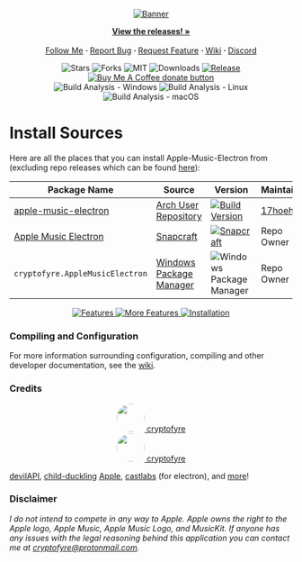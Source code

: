<p align="center">
  <a href="https://github.com/cryptofyre/Apple-Music-Electron"><img src="https://i.imgur.com/jw1cUQZ.png" alt="Banner"></a>
</p>

<p align="center"> 
  <a href="https://github.com/cryptofyre/Apple-Music-Electron/releases/latest"><strong>View the releases! »</strong></a><br /><br />
  <a href="https://twitter.com/cryptofyre">Follow Me</a>
  <b> · </b>
  <a href="https://github.com/cryptofyre/Apple-Music-Electron/issues/new">Report Bug</a>
  <b> · </b>
  <a href="https://github.com/cryptofyre/Apple-Music-Electron/issues/new">Request Feature</a>
  <b> · </b>
  <a href="https://github.com/cryptofyre/Apple-Music-Electron/wiki">Wiki</a>
  <b> · </b>
  <a href="https://discord.gg/CezHYdXHEM">Discord</a><br />
</p>

<p align="center"> 
  <img src="https://img.shields.io/github/stars/cryptofyre/Apple-Music-Electron" alt="Stars">
  <img src="https://img.shields.io/github/forks/cryptofyre/Apple-Music-Electron" alt="Forks">
  <img src="https://img.shields.io/github/license/cryptofyre/Apple-Music-Electron" alt="MIT">
  <img src="https://img.shields.io/github/downloads/cryptofyre/Apple-Music-Electron/total.svg?style=flat" alt="Downloads">
  <a href="https://github.com/cryptofyre/Apple-Music-Electron/releases/latest"><img src="https://img.shields.io/github/release/cryptofyre/Apple-Music-Electron.svg?style=flat" alt="Release"></a>
  <span class="badge-buymeacoffee">
    <a href="https://ko-fi.com/cryptofyre" title="Donate to this project using Buy Me A Coffee"><img src="https://img.shields.io/badge/buy%20me%20a%20coffee-donate-yellow.svg" alt="Buy Me A Coffee donate button" /></a>
  </span>
  <br>
  <img src="https://github.com/cryptofyre/Apple-Music-Electron/actions/workflows/build-analyze-win.yml/badge.svg" alt="Build Analysis - Windows">
  <img src="https://github.com/cryptofyre/Apple-Music-Electron/actions/workflows/build-analyze-linux.yml/badge.svg" alt="Build Analysis - Linux">
  <img src="https://github.com/cryptofyre/Apple-Music-Electron/actions/workflows/build-analyze-macos.yml/badge.svg" alt="Build Analysis - macOS">
</p>

# Install Sources
Here are all the places that you can install Apple-Music-Electron from (excluding repo releases which can be found [here](https://github.com/cryptofyre/Apple-Music-Electron/releases/latest)):

Package Name | Source | Version | Maintainer
---|---|---|---
[apple-music-electron](https://aur.archlinux.org/packages/apple-music-electron) | [Arch User Repository](https://aur.archlinux.org/) | [![Build Version](https://img.shields.io/aur/version/apple-music-electron?style=flat)](https://aur.archlinux.org/cgit/aur.git/log/?h=apple-music-electron) | [17hoehbr](https://github.com/17hoehbr)
[Apple Music Electron](https://snapcraft.io/apple-music-electron) | [Snapcraft](https://snapcraft.io/) | [![Snapcraft](https://snapcraft.io/apple-music-electron/badge.svg)](https://snapcraft.io/apple-music-electron) | Repo Owner
`cryptofyre.AppleMusicElectron` | [Windows Package Manager](https://github.com/microsoft/winget-cli/) | ![Windows Package Manager](https://img.shields.io/badge/winget-v2.4.0-blue?style=flat&logo=windows) | Repo Owner

<p align="center">
  <a href="https://github.com/cryptofyre/Apple-Music-Electron">
    <img src="https://i.imgur.com/1HCPN6B.png" alt="Features">
    <img src="https://i.imgur.com/67KefOp.png" alt="More Features">
  </a>
  <a href="https://github.com/cryptofyre/Apple-Music-Electron/releases/latest">
    <img src="https://i.imgur.com/7N84yzy.png" alt="Installation"><br />
  </a>
</p>

### Compiling and Configuration
For more information surrounding configuration, compiling and other developer documentation, see the [wiki](https://github.com/cryptofyre/Apple-Music-Electron/wiki).

### Credits
<p align="center">
  <a href="https://github.com/cryptofyre"><img src="https://github.com/cryptofyre.png" height="auto" width="50" style="border-radius:50%"> cryptofyre</a>
  <br>
  <a href="https://github.com/coredev-uk"><img src="https://github.com/coredev-uk.png" height="auto" width="50" style="border-radius:50%"> cryptofyre</a>
</p>

[devilAPI](https://github.com/devilAPI), [child-duckling](https://github.com/child-duckling) [Apple](https://apple.com), [castlabs](https://github.com/castlabs) (for electron), and [more](https://github.com/cryptofyre/Apple-Music-Electron/contributors)!

### Disclaimer
*I do not intend to compete in any way to Apple. Apple owns the right to the Apple logo, Apple Music, Apple Music Logo,
and MusicKit. If anyone has any issues with the legal reasoning behind this application you can contact me
at <a href="mailto:cryptofyre@protonmail.com">cryptofyre@protonmail.com</a>.*
